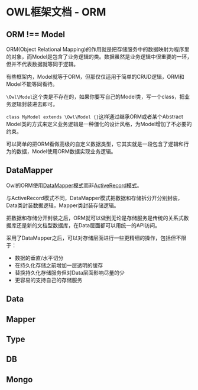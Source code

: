 # OWL框架文档 - ORM

## ORM !== Model

ORM(Object Relational Mapping)的作用就是把存储服务中的数据映射为程序里的对象，而Model是包含了业务逻辑的类。数据虽然是业务逻辑中很重要的一环，但并不代表数据就等同于逻辑。

有些框架内，Model就等于ORM，但那仅仅适用于简单的CRUD逻辑，ORM和Model不能等同看待。

`\Owl\Model`这个类是不存在的，如果你要写自己的Model类，写一个class，把业务逻辑封装进去即可。

`class MyModel extends \Owl\Model {}`这样通过继承ORM或者某个Abstract Model类的方式来定义业务逻辑是一种僵化的设计风格，为Model增加了不必要的约束。

可以简单的把ORM看做高级的自定义数据类型，它其实就是一段包含了逻辑和行为的数据，Model使用ORM数据实现业务逻辑。

## DataMapper

Owl的ORM使用[DataMapper模式](http://martinfowler.com/eaaCatalog/dataMapper.html)而非[ActiveRecord模式](http://martinfowler.com/eaaCatalog/activeRecord.html)。

与ActiveRecord模式不同，DataMapper模式把数据和存储拆分开分别封装，Data类封装数据逻辑，Mapper类封装存储逻辑。

把数据和存储分开封装之后，ORM就可以做到无论是存储服务是传统的关系式数据库还是新的文档型数据库，在Data层面都可以用统一的API访问。

采用了DataMapper之后，可以对存储层面进行一些更精细的操作，包括但不限于：

* 数据的垂直/水平切分
* 在持久化存储之前增加一层透明的缓存
* 替换持久化存储服务但对Data层面影响尽量的少
* 更容易的支持自己的存储服务

## Data

## Mapper

## Type

## DB

## Mongo
